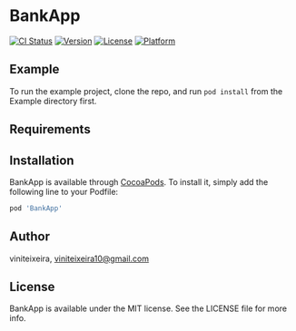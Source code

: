 # BankApp

[![CI Status](https://img.shields.io/travis/viniteixeira/BankApp.svg?style=flat)](https://travis-ci.org/viniteixeira/BankApp)
[![Version](https://img.shields.io/cocoapods/v/BankApp.svg?style=flat)](https://cocoapods.org/pods/BankApp)
[![License](https://img.shields.io/cocoapods/l/BankApp.svg?style=flat)](https://cocoapods.org/pods/BankApp)
[![Platform](https://img.shields.io/cocoapods/p/BankApp.svg?style=flat)](https://cocoapods.org/pods/BankApp)

## Example

To run the example project, clone the repo, and run `pod install` from the Example directory first.

## Requirements

## Installation

BankApp is available through [CocoaPods](https://cocoapods.org). To install
it, simply add the following line to your Podfile:

```ruby
pod 'BankApp'
```

## Author

viniteixeira, viniteixeira10@gmail.com

## License

BankApp is available under the MIT license. See the LICENSE file for more info.
